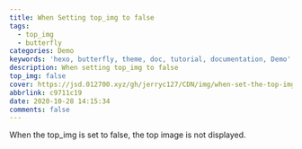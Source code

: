 ```yaml
---
title: When Setting top_img to false
tags:
  - top_img
  - butterfly
categories: Demo
keywords: 'hexo, butterfly, theme, doc, tutorial, documentation, Demo'
description: When setting top_img to false
top_img: false
cover: https://jsd.012700.xyz/gh/jerryc127/CDN/img/when-set-the-top-img-to-false.png
abbrlink: c9711c19
date: 2020-10-28 14:15:34
comments: false
---
```


When the top_img is set to false, the top image is not displayed.